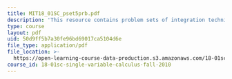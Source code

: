 ```yaml
---
title: MIT18_01SC_pset5prb.pdf
description: 'This resource contains problem sets of integration techniques. '
type: course
layout: pdf
uid: 50d9ff5b7a30fe96bd69017ca5104d6e
file_type: application/pdf
file_location: >-
  https://open-learning-course-data-production.s3.amazonaws.com/18-01sc-single-variable-calculus-fall-2010/50d9ff5b7a30fe96bd69017ca5104d6e_MIT18_01SC_pset5prb.pdf
course_id: 18-01sc-single-variable-calculus-fall-2010
---
```


